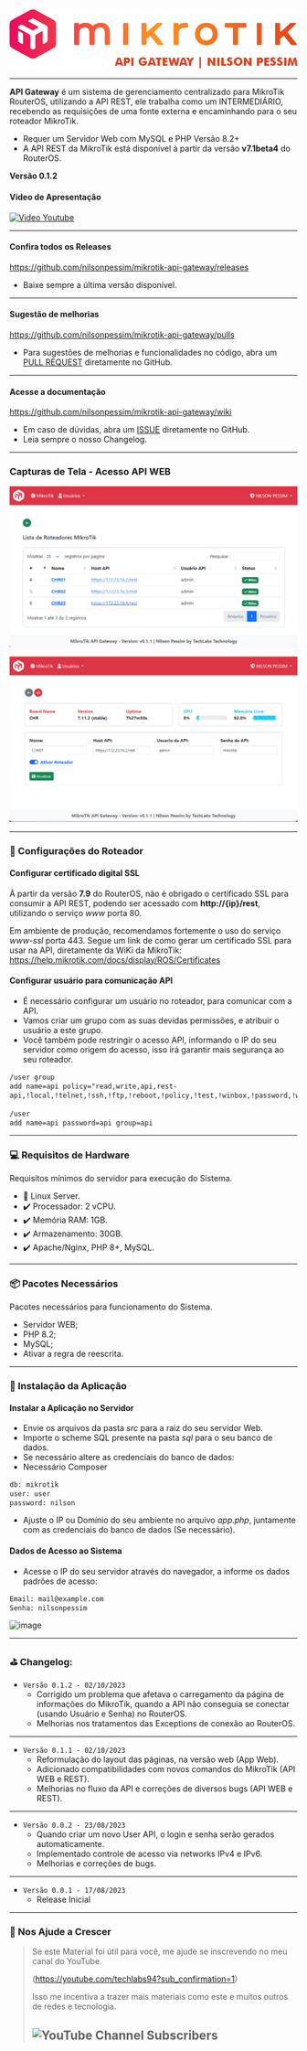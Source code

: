 ![Logomarca](readme/logo.png)

---

**API Gateway** é um sistema de gerenciamento centralizado para MikroTik RouterOS, utilizando a API REST, ele trabalha como um INTERMEDIÁRIO, recebendo as requisições de uma fonte externa e encaminhando para o seu roteador MikroTik.

* Requer um Servidor Web com MySQL e PHP Versão 8.2+
* A API REST da MikroTik está disponível à partir da versão **v7.1beta4** do RouterOS.

**Versão 0.1.2**

#### Video de Apresentação

[![Video Youtube](https://img.youtube.com/vi/kpnmU89GQNM/0.jpg)](https://www.youtube.com/watch?v=kpnmU89GQNM)

---

#### Confira todos os Releases
https://github.com/nilsonpessim/mikrotik-api-gateway/releases

* Baixe sempre a última versão disponível.
---

#### Sugestão de melhorias
https://github.com/nilsonpessim/mikrotik-api-gateway/pulls

* Para sugestões de melhorias e funcionalidades no código, abra um [PULL REQUEST](https://github.com/nilsonpessim/mikrotik-api-gateway/pulls) diretamente no GitHub.

---

#### Acesse a documentação
https://github.com/nilsonpessim/mikrotik-api-gateway/wiki

* Em caso de dúvidas, abra um [ISSUE](https://github.com/nilsonpessim/mikrotik-api-gateway/issues) diretamente no GitHub.
* Leia sempre o nosso Changelog.

---

### Capturas de Tela - Acesso API WEB

![Web 01](readme/web.png)

![Web 02](readme/web2.png)

---

### :wrench: Configurações do Roteador
 
#### Configurar certificado digital SSL

À partir da versão **7.9** do RouterOS, não é obrigado o certificado SSL para consumir a API REST, podendo ser acessado com **http://{ip}/rest**, utilizando o serviço *www* porta 80.

Em ambiente de produção, recomendamos fortemente o uso do serviço *www-ssl* porta 443. Segue um link de como gerar um certificado SSL para usar na API, diretamente da WiKi da MikroTik: https://help.mikrotik.com/docs/display/ROS/Certificates


#### Configurar usuário para comunicação API

* É necessário configurar um usuário no roteador, para comunicar com a API.
* Vamos criar um grupo com as suas devidas permissões, e atribuir o usuário a este grupo.
* Você também pode restringir o acesso API, informando o IP do seu servidor como origem do acesso, isso irá garantir mais segurança ao seu roteador.

```
/user group
add name=api policy="read,write,api,rest-api,!local,!telnet,!ssh,!ftp,!reboot,!policy,!test,!winbox,!password,!web,!sniff,!sensitive,!romon"

/user
add name=api password=api group=api
```

---

### :computer: Requisitos de Hardware
Requisitos mínimos do servidor para execução do Sistema.
 
* :dvd: Linux Server.
* :heavy_check_mark: Processador: 2 vCPU.
* :heavy_check_mark: Memória RAM: 1GB.
* :heavy_check_mark: Armazenamento: 30GB.
* :heavy_check_mark: Apache/Nginx, PHP 8+, MySQL.

---

### :package: Pacotes Necessários
Pacotes necessários para funcionamento do Sistema.

* Servidor WEB;
* PHP 8.2;
* MySQL;
* Ativar a regra de reescrita.

---

### :wrench: Instalação da Aplicação

#### Instalar a Aplicação no Servidor

* Envie os arquivos da pasta *src* para a raiz do seu servidor Web.
* Importe o scheme SQL presente na pasta *sql* para o seu banco de dados.
* Se necessário altere as credenciais do banco de dados:
* Necessário Composer

```
db: mikrotik
user: user
password: nilson
```

* Ajuste o IP ou Domínio do seu ambiente no arquivo *app.php*, juntamente com as credenciais do banco de dados (Se necessário).

#### Dados de Acesso ao Sistema
* Acesse o IP do seu servidor através do navegador, a informe os dados padrões de acesso:

```
Email: mail@example.com
Senha: nilsonpessim
```

![image](https://github.com/nilsonpessim/mikrotik-api-gateway/assets/6774062/876564ee-873e-4919-bcf9-c0aef4491eb4)

---

### :golf: Changelog:

* `Versão 0.1.2 - 02/10/2023`
  * Corrigido um problema que afetava o carregamento da página de informações do MikroTik, quando a API não conseguia se conectar (usando Usuário e Senha) no RouterOS.
  * Melhorias nos tratamentos das Exceptions de conexão ao RouterOS.
---

* `Versão 0.1.1 - 02/10/2023`
  * Reformulação do layout das páginas, na versão web (App Web).
  * Adicionado compatibilidades com novos comandos do MikroTik (API WEB e REST).
  * Melhorias no fluxo da API e correções de diversos bugs (API WEB e REST).
---

* `Versão 0.0.2 - 23/08/2023`
  * Quando criar um novo User API, o login e senha serão gerados automaticamente.
  * Implementado controle de acesso via networks IPv4 e IPv6.
  * Melhorias e correções de bugs.
---

* `Versão 0.0.1 - 17/08/2023`
  * Release Inicial

---

### :sparkling_heart: Nos Ajude a Crescer
>Se este Material foi útil para você, me ajude se inscrevendo no meu canal do YouTube.
>
>(https://youtube.com/techlabs94?sub_confirmation=1)
> 
>Isso me incentiva a trazer mais materiais como este e muitos outros de redes e tecnologia.
> 
>## ![YouTube Channel Subscribers](https://img.shields.io/youtube/channel/subscribers/UCWN6suTq5sZGqnSLos992Yw?style=social)
